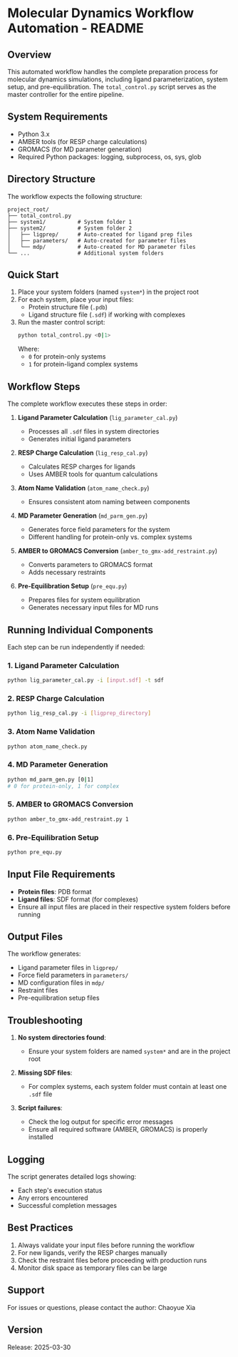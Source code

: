 # Molecular Dynamics Workflow Automation - README

## Overview
This automated workflow handles the complete preparation process for molecular dynamics simulations, including ligand parameterization, system setup, and pre-equilibration. The `total_control.py` script serves as the master controller for the entire pipeline.

## System Requirements
- Python 3.x
- AMBER tools (for RESP charge calculations)
- GROMACS (for MD parameter generation)
- Required Python packages: logging, subprocess, os, sys, glob

## Directory Structure
The workflow expects the following structure:
```
project_root/
├── total_control.py
├── system1/          # System folder 1
├── system2/          # System folder 2
│   ├── ligprep/      # Auto-created for ligand prep files
│   ├── parameters/   # Auto-created for parameter files
│   └── mdp/          # Auto-created for MD parameter files
└── ...               # Additional system folders
```

## Quick Start
1. Place your system folders (named `system*`) in the project root
2. For each system, place your input files:
   - Protein structure file (`.pdb`)
   - Ligand structure file (`.sdf`) if working with complexes
3. Run the master control script:
   ```bash
   python total_control.py <0|1>
   ```
   Where:
   - `0` for protein-only systems
   - `1` for protein-ligand complex systems

## Workflow Steps
The complete workflow executes these steps in order:

1. **Ligand Parameter Calculation** (`lig_parameter_cal.py`)
   - Processes all `.sdf` files in system directories
   - Generates initial ligand parameters

2. **RESP Charge Calculation** (`lig_resp_cal.py`)
   - Calculates RESP charges for ligands
   - Uses AMBER tools for quantum calculations

3. **Atom Name Validation** (`atom_name_check.py`)
   - Ensures consistent atom naming between components

4. **MD Parameter Generation** (`md_parm_gen.py`)
   - Generates force field parameters for the system
   - Different handling for protein-only vs. complex systems

5. **AMBER to GROMACS Conversion** (`amber_to_gmx-add_restraint.py`)
   - Converts parameters to GROMACS format
   - Adds necessary restraints

6. **Pre-Equilibration Setup** (`pre_equ.py`)
   - Prepares files for system equilibration
   - Generates necessary input files for MD runs

## Running Individual Components
Each step can be run independently if needed:

### 1. Ligand Parameter Calculation
```bash
python lig_parameter_cal.py -i [input.sdf] -t sdf
```

### 2. RESP Charge Calculation
```bash
python lig_resp_cal.py -i [ligprep_directory]
```

### 3. Atom Name Validation
```bash
python atom_name_check.py
```

### 4. MD Parameter Generation
```bash
python md_parm_gen.py [0|1]
# 0 for protein-only, 1 for complex
```

### 5. AMBER to GROMACS Conversion
```bash
python amber_to_gmx-add_restraint.py 1
```

### 6. Pre-Equilibration Setup
```bash
python pre_equ.py
```

## Input File Requirements
- **Protein files**: PDB format
- **Ligand files**: SDF format (for complexes)
- Ensure all input files are placed in their respective system folders before running

## Output Files
The workflow generates:
- Ligand parameter files in `ligprep/`
- Force field parameters in `parameters/`
- MD configuration files in `mdp/`
- Restraint files
- Pre-equilibration setup files

## Troubleshooting
1. **No system directories found**:
   - Ensure your system folders are named `system*` and are in the project root

2. **Missing SDF files**:
   - For complex systems, each system folder must contain at least one `.sdf` file

3. **Script failures**:
   - Check the log output for specific error messages
   - Ensure all required software (AMBER, GROMACS) is properly installed

## Logging
The script generates detailed logs showing:
- Each step's execution status
- Any errors encountered
- Successful completion messages

## Best Practices
1. Always validate your input files before running the workflow
2. For new ligands, verify the RESP charges manually
3. Check the restraint files before proceeding with production runs
4. Monitor disk space as temporary files can be large

## Support
For issues or questions, please contact the author: Chaoyue Xia

## Version
Release: 2025-03-30

